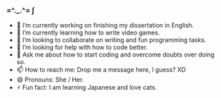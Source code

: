### =^._.^= ∫

- 🔭 I’m currently working on finishing my dissertation in English. 
- 🌱 I’m currently learning how to write video games. 
- 👯 I’m looking to collaborate on writing and fun programming tasks. 
- 🤔 I’m looking for help with how to code better. 
- 💬 Ask me about how to start coding and overcome doubts over doing so. 
- 📫 How to reach me: Drop me a message here, I guess? XD 
- 😄 Pronouns: She / Her. 
- ⚡ Fun fact: I am learning Japanese and love cats. 

